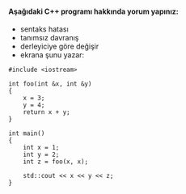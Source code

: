 #### Aşağıdaki C++ programı hakkında yorum yapınız:

+ sentaks hatası
+ tanımsız davranış
+ derleyiciye göre değişir
+ ekrana şunu yazar: 

```
#include <iostream>

int foo(int &x, int &y) 
{
	x = 3;
	y = 4;
	return x + y;
}

int main() 
{
	int x = 1;
	int y = 2;
	int z = foo(x, x);

	std::cout << x << y << z;
}

```


